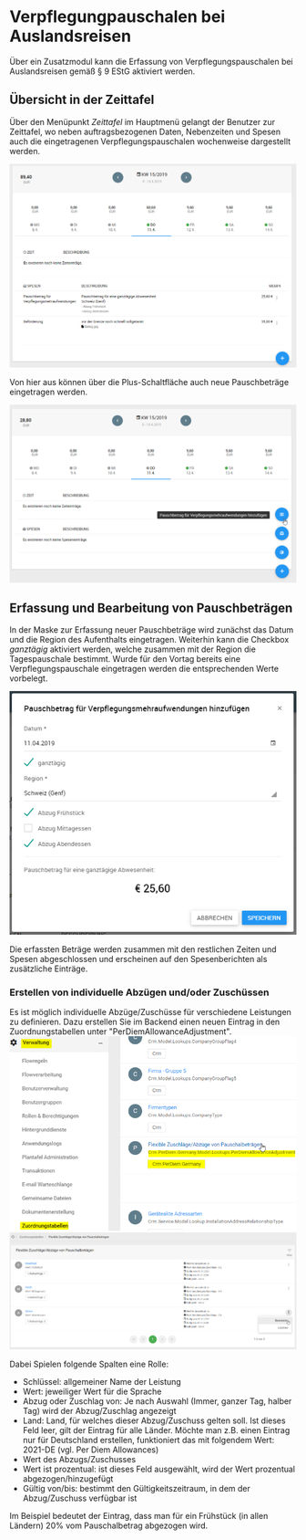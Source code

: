 # Verpflegungpauschalen bei Auslandsreisen

Über ein Zusatzmodul kann die Erfassung von Verpflegungspauschalen bei Auslandsreisen gemäß § 9 EStG aktiviert werden.

## Übersicht in der Zeittafel

Über den Menüpunkt *Zeittafel* im Hauptmenü gelangt der Benutzer zur Zeittafel, wo neben auftragsbezogenen Daten, Nebenzeiten und Spesen  auch die eingetragenen Verpflegungspauschalen wochenweise dargestellt werden.

![Zeittafel](img/Zeittafel.png "Zeittafel")

Von hier aus können über die Plus-Schaltfläche auch neue Pauschbeträge eingetragen werden.

![Zeittafel Pauschbetrag hinzufügen](img/Zeittafel_FAB_Pauschbetrag.png "Zeittafel Pauschbetrag hinzufügen")

## Erfassung und Bearbeitung von Pauschbeträgen

In der Maske zur Erfassung neuer Pauschbeträge wird zunächst das Datum und die Region des Aufenthalts eingetragen. Weiterhin kann die Checkbox *ganztägig* aktiviert werden, welche zusammen mit der Region die Tagespauschale bestimmt. Wurde für den Vortag bereits eine Verpflegungspauschale eingetragen werden die entsprechenden Werte vorbelegt.


![Pauschbetrag hinzufügen](img/Pauschbetrag_hinzufuegen.png "Pauschbetrag hinzufügen")

Die erfassten Beträge werden zusammen mit den restlichen Zeiten und Spesen abgeschlossen und erscheinen auf den Spesenberichten als zusätzliche Einträge.

### Erstellen von individuelle Abzügen und/oder Zuschüssen

Es ist möglich individuelle Abzüge/Zuschüsse für verschiedene Leistungen zu definieren. Dazu erstellen Sie im Backend einen neuen Eintrag in den Zuordnungstabellen unter "PerDiemAllowanceAdjustment".
![individuelle Abzüge/Zuschüsse für Leistungen](img/PerDiemDeductionsLookupExample1.png "individuelle Abzüge/Zuschüsse für Leistungen")
![individuelle Abzüge/Zuschüsse für Leistungen](img/PerDiemDeductionsLookupExample.png "individuelle Abzüge/Zuschüsse für Leistungen")

Dabei Spielen folgende Spalten eine Rolle:
- Schlüssel: allgemeiner Name der Leistung
- Wert: jeweiliger Wert für die Sprache
- Abzug oder Zuschlag von: Je nach Auswahl (Immer, ganzer Tag, halber Tag) wird der Abzug/Zuschlag angezeigt
- Land: Land, für welches dieser Abzug/Zuschuss gelten soll. Ist dieses Feld leer, gilt der Eintrag für alle Länder. Möchte man z.B. einen Eintrag nur für Deutschland erstellen, funktioniert das mit folgendem Wert: 2021-DE (vgl. Per Diem Allowances)
- Wert des Abzugs/Zuschusses
- Wert ist prozentual: ist dieses Feld ausgewählt, wird der Wert prozentual abgezogen/hinzugefügt
- Gültig von/bis: bestimmt den Gültigkeitszeitraum, in dem der Abzug/Zuschuss verfügbar ist

Im Beispiel bedeutet der Eintrag, dass man für ein Frühstück (in allen Ländern) 20% vom Pauschalbetrag abgezogen wird.